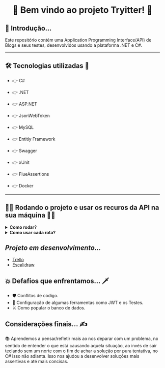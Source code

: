 <h1 align="center">🚀 Bem vindo ao projeto Tryitter! 🚀</h1>

<h2>🥱 Introdução...</h2>

<p>Este repositório contém uma Application Programming Interface(API) de Blogs e seus testes, desenvolvidos usando a plataforma .NET e C#.</p>

---

<h2>🛠️ Tecnologias utilizadas 🧰</h2>

* <p>👉 C#</p>

* <p>👉 .NET</p>

* <p>👉 ASP.NET</p>

* <p>👉 JsonWebToken</p>

* <p>👉 MySQL</p>

* <p>👉 Entitiy Framework</p>

* <p>👉 Swagger</p>

* <p>👉 xUnit</p>

* <p>👉 FlueAssertions</p>

* <p>👉 Docker</p>
---

<h2>👨‍💻 Rodando o projeto e usar os recuros da API na sua máquina 👨‍💻</h2>

<details>
  
<summary><strong>Como rodar?</strong></summary>
  
1. Clone o repositório com o comando:
  - `git clone git@github.com:caioBatistaDosSantos/Project-Tryitter.git`;
    - Entre na pasta do repositório:
      - `cd Project-Tryitter`
2. Inicie a aplicação com o comando:
 - `docker-compose up -d --build`
   - *Obs: Este comando será responsável por criar dois cointainers docker: um para iniciar banco de dados e populá-lo, e outro para subir a API e disponilizar uma URL para acesso da aplicação.*
  
</details>
<details>
  
<summary><strong>Como usar cada rota?</strong></summary>  
</br>
 
[Rotas Documentadas](https://github.com/caioBatistaDosSantos/Project-Tryitter/blob/main/BlogsAPI.md)
      
</details>

<h2><i>Projeto em desenvolvimento...</i></h2>

- [Trello](https://trello.com/c/9tutsbgi/11-link-do-escalidraw-https-excalidrawcom-json6iooox5zdvz4of7xxzyny7vcx0bqpjbjhsoorrjftta)
- [Escalidraw](https://excalidraw.com/#json=6IooOx5zDVZ4OF7XXzyny,7vCx0bQpJBJHSoOrRJfTtA)

<h2>💥 Defafios que enfrentamos... 🗡️</h2> 

* 🛡️ Conflitos de código.
* 🥊 Configuração de algumas ferramentas como JWT e os Testes.
* ⚔️ Como popular o banco de dados.

<h2>Considerações finais... ✍️</h2>

<p>📚 Aprendemos a pensar/refletir mais ao nos deparar com um problema, no sentido de entender o que está causando aquela situação, ao invés de sair teclando sem um norte com o fim de achar a solução por pura tentativa, no C# isso não adianta. Isso nos ajudou a desenvolver soluções mais assertivas e até mais concisas.</p>

